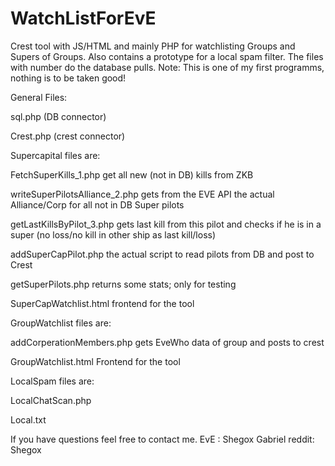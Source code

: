 # WatchListForEvE
Crest tool with JS/HTML and mainly PHP for watchlisting Groups and Supers of Groups. Also contains a prototype for a local spam filter.
The files with number do the database pulls.
Note: This is one of my first programms, nothing is to be taken good!

General Files:

sql.php (DB connector)

Crest.php (crest connector)


Supercapital files are:

FetchSuperKills_1.php get all new (not in DB) kills from ZKB

writeSuperPilotsAlliance_2.php gets from the EVE API the actual Alliance/Corp for all not in DB Super pilots

getLastKillsByPilot_3.php gets last kill from this pilot and checks if he is in a super (no loss/no kill in other ship as last kill/loss)

addSuperCapPilot.php the actual script to read pilots from DB and post to Crest

getSuperPilots.php returns some stats; only for testing

SuperCapWatchlist.html frontend for the tool

GroupWatchlist files are:

addCorperationMembers.php gets EveWho data of group and posts to crest

GroupWatchlist.html Frontend for the tool

LocalSpam files are:

LocalChatScan.php

Local.txt

If you have questions feel free to contact me.
EvE : Shegox Gabriel
reddit: Shegox

